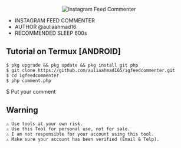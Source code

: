 <p align="center">
    <img src="https://nowaddme.com/assets/images/art3.jpg" alt="Instagram Feed Commenter" /><br/>
</p>

*  INSTAGRAM FEED COMMENTER
 *  AUTHOR @auliaahmad16
 *  RECOMMENDED SLEEP 600s
 
## Tutorial on Termux [ANDROID]
	$ pkg upgrade && pkg update && pkg install git php
	$ git clone https://github.com/auliaahmad165/igfeedcommenter.git
	$ cd igfeedcommenter
	$ php comment.php
  $ Put your comment
	
## Warning
	⚠ Use tools at your own risk.
	⚠ Use this Tool for personal use, not for sale.
	⚠ I am not responsible for your account using this tool.
	⚠ Make sure your account has been verified (Email & Telp).

